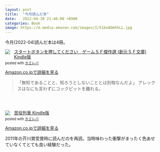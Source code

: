 ```yaml
---
layout: post
title:  "今月読んだ本"
date:   2022-04-30 21:46:00 +0900
categories: Book
image: https://m.media-amazon.com/images/I/51keAOmhhLL.jpg
---
```

今月(2022-04)読んだ本は4冊。<br>


<div class="krb-amzlt-box" style="margin-bottom:0px;"><div class="krb-amzlt-image" style="float:left;margin:0px 12px 1px 0px;"><a href="https://www.amazon.co.jp/dp/B079NBKCX3?&linkCode=li2&tag=peipeipe-22&linkId=ad434c676613046aa0223542cd75b118&language=ja_JP&ref_=as_li_ss_il" target="_blank" rel="nofollow" rel="nofollow"><img border="0" src="//ws-fe.amazon-adsystem.com/widgets/q?_encoding=UTF8&ASIN=B079NBKCX3&Format= _SL250_&ID=AsinImage&MarketPlace=JP&ServiceVersion=20070822&WS=1&tag=peipeipe-22&language=ja_JP" ></a><img src="https://ir-jp.amazon-adsystem.com/e/ir?t=peipeipe-22&language=ja_JP&l=li2&o=9&a=B079NBKCX3" width="1" height="1" border="0" alt="" style="border:none !important; margin:0px !important;" /></div><div class="krb-amzlt-info" style="line-height:120%; margin-bottom: 10px"><div class="krb-amzlt-name" style="margin-bottom:10px;line-height:120%"><a href="https://www.amazon.co.jp/dp/B079NBKCX3?&linkCode=li2&tag=peipeipe-22&linkId=ad434c676613046aa0223542cd75b118&language=ja_JP&ref_=as_li_ss_il" name="amazletlink" target="_blank" rel="nofollow" rel="nofollow">スタートボタンを押してください　ゲームＳＦ傑作選 (創元ＳＦ文庫) Kindle版</a><div class="krb-amzlt-powered-date" style="font-size:80%;margin-top:5px;line-height:120%">posted with <a href="https://kaereba.com/wind/" title="amazlet" target="_blank" rel="nofollow" rel="nofollow">カエレバ</a></div></div><div class="krb-amzlt-detail"></div><div class="krb-amzlt-sub-info" style="float: left;"><div class="krb-amzlt-link" style="margin-top: 5px"><a href="https://www.amazon.co.jp/dp/B079NBKCX3?&linkCode=li2&tag=peipeipe-22&linkId=ad434c676613046aa0223542cd75b118&language=ja_JP&ref_=as_li_ss_il" name="amazletlink" target="_blank" rel="nofollow" rel="nofollow">Amazon.co.jpで詳細を見る</a></div></div></div><div class="krb-amzlt-footer" style="clear: left"></div></div>


<blockquote>
「無知であることと、知ろうとしないこととは別物なんだよ」
アレックスはなにも言わずにコックピットを離れる。
</blockquote>

<br/><br/>
<div class="krb-amzlt-box" style="margin-bottom:0px;"><div class="krb-amzlt-image" style="float:left;margin:0px 12px 1px 0px;"><a href="https://www.amazon.co.jp/dp/B0096PE358?&linkCode=li2&tag=peipeipe-22&linkId=71d3bbd495645a9fea9421af181788d2&language=ja_JP&ref_=as_li_ss_il" target="_blank" rel="nofollow" rel="nofollow"><img border="0" src="//ws-fe.amazon-adsystem.com/widgets/q?_encoding=UTF8&ASIN=B0096PE358&Format= _SL250_&ID=AsinImage&MarketPlace=JP&ServiceVersion=20070822&WS=1&tag=peipeipe-22&language=ja_JP" ></a><img src="https://ir-jp.amazon-adsystem.com/e/ir?t=peipeipe-22&language=ja_JP&l=li2&o=9&a=B0096PE358" width="1" height="1" border="0" alt="" style="border:none !important; margin:0px !important;" /></div><div class="krb-amzlt-info" style="line-height:120%; margin-bottom: 10px"><div class="krb-amzlt-name" style="margin-bottom:10px;line-height:120%"><a href="https://www.amazon.co.jp/dp/B0096PE358?&linkCode=li2&tag=peipeipe-22&linkId=71d3bbd495645a9fea9421af181788d2&language=ja_JP&ref_=as_li_ss_il" name="amazletlink" target="_blank" rel="nofollow" rel="nofollow">苦役列車 Kindle版</a><div class="krb-amzlt-powered-date" style="font-size:80%;margin-top:5px;line-height:120%">posted with <a href="https://kaereba.com/wind/" title="amazlet" target="_blank" rel="nofollow" rel="nofollow">カエレバ</a></div></div><div class="krb-amzlt-detail"></div><div class="krb-amzlt-sub-info" style="float: left;"><div class="krb-amzlt-link" style="margin-top: 5px"><a href="https://www.amazon.co.jp/dp/B0096PE358?&linkCode=li2&tag=peipeipe-22&linkId=71d3bbd495645a9fea9421af181788d2&language=ja_JP&ref_=as_li_ss_il" name="amazletlink" target="_blank" rel="nofollow" rel="nofollow">Amazon.co.jpで詳細を見る</a></div></div></div><div class="krb-amzlt-footer" style="clear: left"></div></div>


2011年の芥川賞受賞時に読んだのを再読。当時味わった衝撃がまったく色あせていなくてとても良い経験だった。